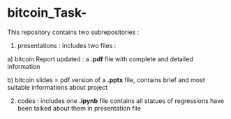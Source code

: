 # bitcoin_Task-
This repository contains two subrepositories :
1. presentations : includes two files :

a) bitcoin Report updated : a **.pdf** file with complete and detailed information

b) bitcoin slides = pdf version of a **.pptx** file, contains brief and most suitable informations about project

2. codes : includes one **.ipynb** file contains all statues of regressions have been talked about them in presentation file

